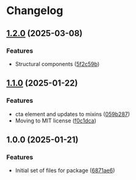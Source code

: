 # Changelog

## [1.2.0](https://github.com/Zoramite/literally/compare/v1.1.0...v1.2.0) (2025-03-08)


### Features

* Structural components ([5f2c59b](https://github.com/Zoramite/literally/commit/5f2c59b934a539c7580ed86c5e3771ac4b051dc1))

## [1.1.0](https://github.com/Zoramite/literally/compare/v1.0.0...v1.1.0) (2025-01-22)


### Features

* cta element and updates to mixins ([059b287](https://github.com/Zoramite/literally/commit/059b28768371465f62fa48367fadeef71b8380e7))
* Moving to MIT license ([f0c1dca](https://github.com/Zoramite/literally/commit/f0c1dca57fcfdd4684b02ba2ef87f5c9a21a3cf8))

## 1.0.0 (2025-01-21)


### Features

* Initial set of files for package ([6871ae6](https://github.com/Zoramite/literally/commit/6871ae68a1607a0d5738a1d885637c6d6acd29a7))
